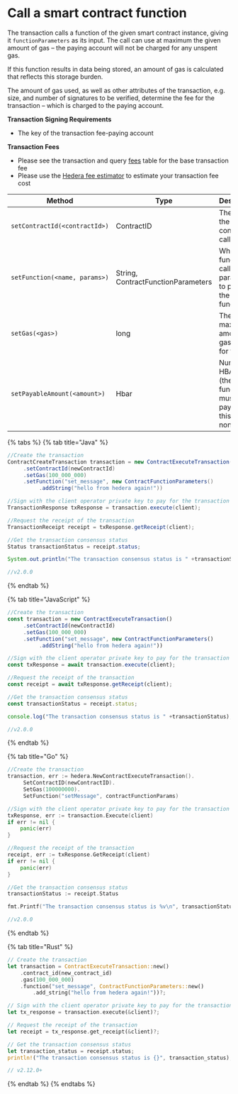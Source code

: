 # Call a smart contract function

The transaction calls a function of the given smart contract instance, giving it `functionParameters` as its input. The call can use at maximum the given amount of gas – the paying account will not be charged for any unspent gas.

If this function results in data being stored, an amount of gas is calculated that reflects this storage burden.

The amount of gas used, as well as other attributes of the transaction, e.g. size, and number of signatures to be verified, determine the fee for the transaction – which is charged to the paying account.

**Transaction Signing Requirements**

* The key of the transaction fee-paying account

**Transaction Fees**

* Please see the transaction and query [fees](../../../networks/mainnet/fees/#transaction-and-query-fees) table for the base transaction fee
* Please use the [Hedera fee estimator](https://hedera.com/fees) to estimate your transaction fee cost

<table><thead><tr><th width="275">Method</th><th width="143">Type</th><th width="203">Description</th><th>Requirement</th></tr></thead><tbody><tr><td><code>setContractId(&#x3C;contractId>)</code></td><td>ContractID</td><td>The ID of the contract to call.</td><td>Required</td></tr><tr><td><code>setFunction(&#x3C;name, params>)</code></td><td>String, ContractFunctionParameters</td><td>Which function to call and the parameters to pass to the function.</td><td>Required</td></tr><tr><td><code>setGas(&#x3C;gas>)</code></td><td>long</td><td>The maximum amount of gas to use for the call.</td><td>Required</td></tr><tr><td><code>setPayableAmount(&#x3C;amount>)</code></td><td>Hbar</td><td>Number of HBARs sent (the function must be payable if this is nonzero)</td><td>Optional</td></tr></tbody></table>

{% tabs %}
{% tab title="Java" %}
```java
//Create the transaction
ContractCreateTransaction transaction = new ContractExecuteTransaction()
     .setContractId(newContractId)
     .setGas(100_000_000)
     .setFunction("set_message", new ContractFunctionParameters()
          .addString("hello from hedera again!"))

//Sign with the client operator private key to pay for the transaction and submit the query to a Hedera network
TransactionResponse txResponse = transaction.execute(client);

//Request the receipt of the transaction
TransactionReceipt receipt = txResponse.getReceipt(client);

//Get the transaction consensus status
Status transactionStatus = receipt.status;

System.out.println("The transaction consensus status is " +transactionStatus);

//v2.0.0
```
{% endtab %}

{% tab title="JavaScript" %}
```javascript
//Create the transaction
const transaction = new ContractExecuteTransaction()
     .setContractId(newContractId)
     .setGas(100_000_000)
     .setFunction("set_message", new ContractFunctionParameters()
          .addString("hello from hedera again!"))

//Sign with the client operator private key to pay for the transaction and submit the query to a Hedera network
const txResponse = await transaction.execute(client);

//Request the receipt of the transaction
const receipt = await txResponse.getReceipt(client);

//Get the transaction consensus status
const transactionStatus = receipt.status;

console.log("The transaction consensus status is " +transactionStatus);

//v2.0.0
```
{% endtab %}

{% tab title="Go" %}
```go
//Create the transaction
transaction, err := hedera.NewContractExecuteTransaction().
     SetContractID(newContractID).
     SetGas(100000000).
     SetFunction("setMessage", contractFunctionParams)

//Sign with the client operator private key to pay for the transaction and submit the query to a Hedera network
txResponse, err := transaction.Execute(client)
if err != nil {
	panic(err)
}

//Request the receipt of the transaction
receipt, err := txResponse.GetReceipt(client)
if err != nil {
	panic(err)
}

//Get the transaction consensus status
transactionStatus := receipt.Status

fmt.Printf("The transaction consensus status is %v\n", transactionStatus)

//v2.0.0
```
{% endtab %}

{% tab title="Rust" %}
```rust
// Create the transaction
let transaction = ContractExecuteTransaction::new()
    .contract_id(new_contract_id)
    .gas(100_000_000)
    .function("set_message", ContractFunctionParameters::new()
        .add_string("hello from hedera again!"))?;

// Sign with the client operator private key to pay for the transaction and submit to a Hedera network
let tx_response = transaction.execute(&client)?;

// Request the receipt of the transaction
let receipt = tx_response.get_receipt(&client)?;

// Get the transaction consensus status
let transaction_status = receipt.status;
println!("The transaction consensus status is {}", transaction_status);

// v2.12.0+
```
{% endtab %}
{% endtabs %}
